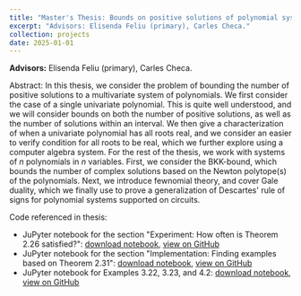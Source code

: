```yaml
---
title: "Master's Thesis: Bounds on positive solutions of polynomial systems (2025)"
excerpt: "Advisors: Elisenda Feliu (primary), Carles Checa."
collection: projects
date: 2025-01-01
---
```


**Advisors:** Elisenda Feliu (primary), Carles Checa. 

Abstract: In this thesis, we consider the problem of bounding the number of positive solutions to a multivariate system of polynomials. We first consider the case of a single univariate polynomial. This is quite well understood, and we will consider bounds on both the number of positive solutions, as well as the number of solutions within an interval. We then give a characterization of when a univariate polynomial has all roots real, and we consider an easier to verify condition for all roots to be real, which we further explore using a computer algebra system. For the rest of the thesis, we work with systems of $n$ polynomials in $n$ variables. First, we consider the BKK-bound, which bounds the number of complex solutions based on the Newton polytope(s) of the polynomials. Next, we introduce fewnomial theory, and cover Gale duality, which we finally use to prove a generalization of Descartes' rule of signs for polynomial systems supported on circuits.

Code referenced in thesis:
* JuPyter notebook for the section "Experiment: How often is Theorem 2.26 satisfied?": [download notebook](/files/mastersthesis/kurtz_probSatThm1.ipynb), [view on GitHub](https://github.com/MarieKaltoft/MarieKaltoft.github.io/tree/main/files/mastersthesis/kurtz_probSatThm1.ipynb)
* JuPyter notebook for the section "Implementation: Finding examples based on Theorem 2.31": [download notebook](/files/mastersthesis/kurtz_exThm2.ipynb), [view on GitHub](https://github.com/MarieKaltoft/MarieKaltoft.github.io/tree/main/files/mastersthesis/kurtz_exThm2.ipynb)
* JuPyter notebook for Examples 3.22, 3.23, and 4.2: [download notebook](/files/mastersthesis/mixed_volume.ipynb), [view on GitHub](https://github.com/MarieKaltoft/MarieKaltoft.github.io/tree/main/files/mastersthesis/mixed_volume.ipynb)